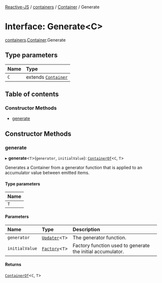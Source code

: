 [Reactive-JS](../README.md) / [containers](../modules/containers.md) / [Container](../modules/containers.Container.md) / Generate

# Interface: Generate<C\>

[containers](../modules/containers.md).[Container](../modules/containers.Container.md).Generate

## Type parameters

| Name | Type |
| :------ | :------ |
| `C` | extends [`Container`](containers.Container-1.md) |

## Table of contents

### Constructor Methods

- [generate](containers.Container.Generate.md#generate)

## Constructor Methods

### generate

▸ **generate**<`T`\>(`generator`, `initialValue`): [`ContainerOf`](../modules/containers.md#containerof)<`C`, `T`\>

Generates a Container from a generator function
that is applied to an accumulator value between emitted items.

#### Type parameters

| Name |
| :------ |
| `T` |

#### Parameters

| Name | Type | Description |
| :------ | :------ | :------ |
| `generator` | [`Updater`](../modules/functions.md#updater)<`T`\> | The generator function. |
| `initialValue` | [`Factory`](../modules/functions.md#factory)<`T`\> | Factory function used to generate the initial accumulator. |

#### Returns

[`ContainerOf`](../modules/containers.md#containerof)<`C`, `T`\>
